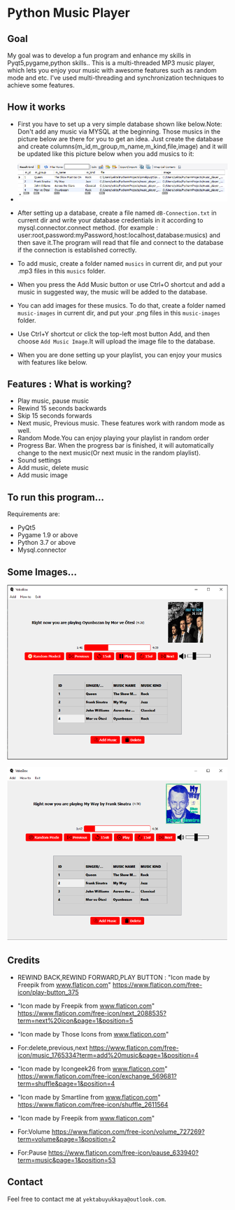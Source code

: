 # Python Music Player
## Goal
My goal was to develop a fun program and enhance my skills in Pyqt5,pygame,python skills.. This is a multi-threaded MP3 music player, which lets you enjoy your music with awesome features such as random mode and etc. I've used multi-threading and synchronization techniques to achieve some features.

## How it works

- First you have to set up a very simple database shown like below.Note: Don't add any music via MYSQL at the beginning. Those musics in the picture below are there for you to get an idea. Just create the database and create columns(m_id,m_group,m_name,m_kind,file,image) and it will be updated like this picture below when you add musics to it:

- ![Screenshot](screenshots/databaseSample.PNG)

- After setting up a database, create a file named `dB-Connection.txt` in current dir and write your database credentials in it according to mysql.connector.connect method.
(for example : user:root,password:myPassword,host:localhost,database:musics) and then save it.The program will read that file and connect to the database if the connection is established correctly.

- To add music, create a folder named `musics` in current dir, and put your .mp3 files in this `musics` folder.

- When you press the Add Music button or use Ctrl+O shortcut and add a music in suggested way, the music will be added to the database.

- You can add images for these musics. To do that, create a folder named `music-images` in current dir, and put your .png files in this `music-images` folder.

- Use Ctrl+Y shortcut or click the top-left most button Add, and then choose `Add Music Image`.It will upload the image file to the database.

- When you are done setting up your playlist, you can enjoy your musics with features like below.

## Features : What is working?

* Play music, pause music
* Rewind 15 seconds backwards
* Skip 15 seconds forwards
* Next music, Previous music. These features work with random mode as well.
* Random Mode.You can enjoy playing your playlist in random order
* Progress Bar. When the progress bar is finished, it will automatically change to the next music(Or next music in the random playlist).
* Sound settings
* Add music, delete music
* Add music image

## To run this program...

Requirements are:

* PyQt5
* Pygame 1.9 or above
* Python 3.7 or above
* Mysql.connector

## Some Images...

![Screenshot](screenshots/musicbox1.png)

![Screenshot](screenshots/musicbox2.png)


## Credits
* REWIND BACK,REWIND FORWARD,PLAY BUTTON : "Icon made by Freepik from www.flaticon.com"
  https://www.flaticon.com/free-icon/play-button_375

* "Icon made by Freepik from www.flaticon.com"
https://www.flaticon.com/free-icon/next_2088535?term=next%20icon&page=1&position=5
* "Icon made by Those Icons from www.flaticon.com"
* For:delete,previous,next
https://www.flaticon.com/free-icon/music_1765334?term=add%20music&page=1&position=4
* "Icon made by Icongeek26 from www.flaticon.com"
https://www.flaticon.com/free-icon/exchange_569681?term=shuffle&page=1&position=4
* "Icon made by Smartline from www.flaticon.com"
https://www.flaticon.com/free-icon/shuffle_2611564
* "Icon made by Freepik from www.flaticon.com"

* For:Volume
 https://www.flaticon.com/free-icon/volume_727269?term=volume&page=1&position=2
* For:Pause
https://www.flaticon.com/free-icon/pause_633940?term=music&page=1&position=53

## Contact
Feel free to contact me at `yektabuyukkaya@outlook.com`.
